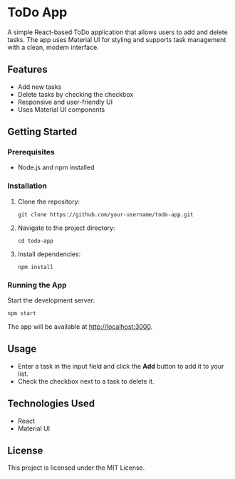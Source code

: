 # ToDo App

A simple React-based ToDo application that allows users to add and delete tasks. The app uses Material UI for styling and supports task management with a clean, modern interface.

## Features

- Add new tasks
- Delete tasks by checking the checkbox
- Responsive and user-friendly UI
- Uses Material UI components

## Getting Started

### Prerequisites

- Node.js and npm installed

### Installation

1. Clone the repository:
   ```
   git clone https://github.com/your-username/todo-app.git
   ```
2. Navigate to the project directory:
   ```
   cd todo-app
   ```
3. Install dependencies:
   ```
   npm install
   ```

### Running the App

Start the development server:
```
npm start
```
The app will be available at [http://localhost:3000](http://localhost:3000).

## Usage

- Enter a task in the input field and click the **Add** button to add it to your list.
- Check the checkbox next to a task to delete it.

## Technologies Used

- React
- Material UI

## License

This project is licensed under the MIT License.